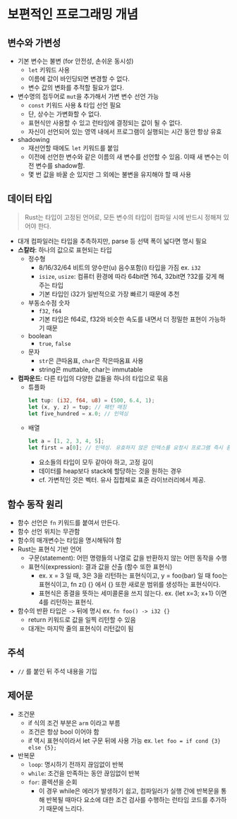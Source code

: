 # 보편적인 프로그래밍 개념

## 변수와 가변성
- 기본 변수는 불변 (for 안전성, 손쉬운 동시성)
    * `let` 키워드 사용
    * 이름에 값이 바인딩되면 변경할 수 없다.
    * 변수 값의 변화를 추적할 필요가 없다.
- 변수명의 접두어로 `mut`을 추가해서 가변 변수 선언 가능
    * `const` 키워드 사용 & 타입 선언 필요
    * 단, 상수는 가변화할 수 없다.
    * 표현식만 사용할 수 있고 런타임에 결정되는 값이 될 수 없다.
    * 자신이 선언되어 있는 영역 내에서 프로그램이 실행되는 시간 동안 항상 유효
- shadowing
    * 재선언할 때에도 `let` 키워드를 붙임
    * 이전에 선언한 변수와 같은 이름의 새 변수를 선언할 수 있음. 이때 새 변수는 이전 변수를 shadow함.
    * 몇 번 값을 바꿀 순 있지만 그 외에는 불변을 유지해야 할 때 사용


## 데이터 타입
> Rust는 타입이 고정된 언어로, 모든 변수의 타입이 컴파일 시에 반드시 정해져 있어야 한다.
- 대개 컴파일러는 타입을 추측하지만, parse 등 선택 폭이 넓다면 명시 필요
- **스칼라**: 하나의 값으로 표현되는 타입
    * 정수형
        + 8/16/32/64 비트의 양수만(u) 음수포함(i) 타입을 가짐 ex. `i32`
        + `isize`, `usize`: 컴퓨터 환경에 따라 64bit면 ?64, 32bit면 ?32를 갖게 해주는 타입
        + 기본 타입인 i32가 일반적으로 가장 빠르기 때문에 추천
    * 부동소수점 숫자
        + `f32`, `f64`
        + 기본 타입은 f64로, f32와 비슷한 속도를 내면서 더 정밀한 표현이 가능하기 때문
    * boolean
        + `true`, `false`
    * 문자
        + `str`은 큰따옴표, `char`은 작은따옴표 사용
        + string은 muttable, char는 immutable
- **컴파운드**: 다른 타입의 다양한 값들을 하나의 타입으로 묶음
    * 튜플화
        ```rust
        let tup: (i32, f64, u8) = (500, 6.4, 1);
        let (x, y, z) = tup; // 패턴 매칭
        let five_hundred = x.0; // 인덱싱
        ```
    * 배열
        ```rust
        let a = [1, 2, 3, 4, 5];
        let first = a[0]; // 인덱싱. 유효하지 않은 인덱스를 요청시 프로그램 즉시 종료
        ``` 
        + 요소들의 타입이 모두 같아야 하고, 고정 길이
        + 데이터를 heap보다 stack에 할당하는 것을 원하는 경우
        + cf. 가변적인 것은 벡터. 유사 집합체로 표준 라이브러리에서 제공.


## 함수 동작 원리
- 함수 선언은 `fn` 키워드를 붙여서 만든다.
- 함수 선언 위치는 무관함
- 함수의 매개변수는 타입을 명시해둬야 함
- Rust는 표현식 기반 언어
    * 구문(statement): 어떤 명령들의 나열로 값을 반환하지 않는 어떤 동작을 수행 
    * 표현식(expression): 결과 값을 산출 (함수 또한 표현식)
        + ex. x = 3 일 때, 3은 3을 리턴하는 표현식이고, y = foo(bar) 일 때 foo는 표현식이고, fn z() {} 에서 {} 또한 새로운 범위를 생성하는 표현식이다.
        + 표현식은 종결을 뜻하는 세미콜론을 쓰지 않는다. ex. {let x=3; x+1} 이면 4를 리턴하는 표현식.
- 함수의 반환 타입은 `->` 뒤에 명시 ex. `fn foo() -> i32 {}`
    * return 키워드로 값을 일찍 리턴할 수 있음
    * 대개는 마지막 줄의 표현식이 리턴값이 됨


## 주석
- `//` 를 붙인 뒤 주석 내용을 기입


## 제어문
- 조건문
    * if 식의 조건 부분은 `arm` 이라고 부름
    * 조건은 항상 bool 이어야 함
    * if 역시 표현식이라서 let 구문 뒤에 사용 가능 ex. `let foo = if cond {3} else {5};`
- 반복문
    * `loop`: 명시하기 전까지 끊임없이 반복
    * `while`: 조건을 만족하는 동안 끊임없이 반복
    * `for`: 콜렉션을 순회
        + 이 경우 while은 에러가 발생하기 쉽고, 컴파일러가 실행 간에 반복문을 통해 반복될 때마다 요소에 대한 조건 검사를 수행하는 런타임 코드를 추가하기 때문에 느리다.